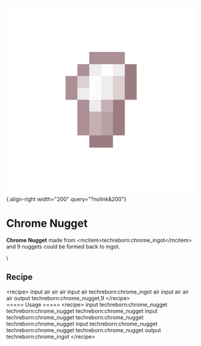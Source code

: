 ![chrome_nugget.png](/media/mods/techreborn/chrome_nugget.png){.align-right width="200" query="?nolink&200"}

# Chrome Nugget

**Chrome Nugget** made from \<mcitem\>techreborn:chrome_ingot\</mcitem\> and 9 nuggets could be formed back to ingot.

\

## Recipe

\<recipe\> input air air air input air techreborn:chrome_ingot air input air air air output techreborn:chrome_nugget,9 \</recipe\>\
===== Usage ===== \<recipe\> input techreborn:chrome_nugget techreborn:chrome_nugget techreborn:chrome_nugget input techreborn:chrome_nugget techreborn:chrome_nugget techreborn:chrome_nugget input techreborn:chrome_nugget techreborn:chrome_nugget techreborn:chrome_nugget output techreborn:chrome_ingot \</recipe\>
